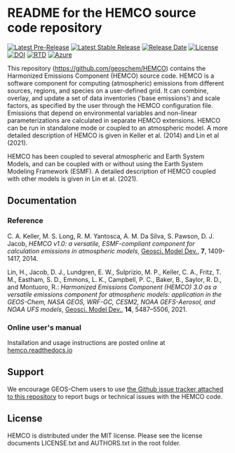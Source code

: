# README for the HEMCO source code repository

[![Latest Pre-Release](https://img.shields.io/github/v/release/geoschem/HEMCO?include_prereleases&label=Latest%20Pre-Release)](https://github.com/geoschem/HEMCO/releases) [![Latest Stable Release](https://img.shields.io/github/v/release/geoschem/HEMCO?label=Latest%20Stable%20Release)](https://github.com/geoschem/HEMCO/releases) [![Release Date](https://img.shields.io/github/release-date/geoschem/HEMCO)](https://github.com/geoschem/HEMCO/releases) [![License](https://img.shields.io/badge/License-MIT-blue.svg)](https://github.com/geoschem/HEMCO/blob/main/LICENSE.txt) [![DOI](https://zenodo.org/badge/DOI/10.5281/zenodo.4618253.svg)](https://doi.org/10.5281/zenodo.4618253) [![RTD](https://img.shields.io/readthedocs/hemco?label=ReadTheDocs)](https://hemco.readthedocs.io/en/latest/) [![Azure](https://dev.azure.com/geoschem/hemco/_apis/build/status/Quick%20Build?branchName=dev)](https://dev.azure.com/geoschem/hemco/_apis/build/status/Quick%20Build?branchName=dev)

This repository (https://github.com/geoschem/HEMCO) contains the Harmonized Emissions Component
(HEMCO) source code. HEMCO is a software component for computing (atmospheric) emissions from
different sources, regions, and species on a user-defined grid. It can combine, overlay, and
update a set of data inventories ('base emissions') and scale factors, as specified by the user
through the HEMCO configuration file. Emissions that depend on environmental variables and
non-linear parameterizations are calculated in separate HEMCO extensions. HEMCO can be run
in standalone mode or coupled to an atmospheric model. A more detailed description of HEMCO
is given in Keller et al. (2014) and Lin et al (2021).

HEMCO has been coupled to several atmospheric and Earth System Models, and can be coupled with
or without using the Earth System Modeling Framework (ESMF). A detailed description of HEMCO
coupled with other models is given in Lin et al. (2021).

## Documentation

### Reference

C. A. Keller, M. S. Long, R. M. Yantosca, A. M. Da Silva, S. Pawson, D. J. Jacob, *HEMCO v1.0: a versatile,
ESMF-compliant component for calculation emissions in atmospheric models*, <u>Geosci. Model Dev.</u>, **7**, 1409-1417, 2014.

Lin, H., Jacob, D. J., Lundgren, E. W., Sulprizio, M. P., Keller, C. A., Fritz, T. M., Eastham, S. D., Emmons, L. K., Campbell, P. C., Baker, B., Saylor, R. D., and Montuoro, R.: *Harmonized Emissions Component (HEMCO) 3.0 as a versatile emissions component for atmospheric models: application in the GEOS-Chem, NASA GEOS, WRF-GC, CESM2, NOAA GEFS-Aerosol, and NOAA UFS models*, <u>Geosci. Model Dev.</u>, **14**, 5487–5506, 2021.

### Online user's manual

Installation and usage instructions are posted online at [hemco.readthedocs.io](http://hemco.readthedocs.io)

## Support
We encourage GEOS-Chem users to use [the Github issue tracker attached to this repository](https://github.com/geoschem/HEMCO/issues/new/choose) to report bugs or technical issues with the HEMCO code.

## License

HEMCO is distributed under the MIT license. Please see the license documents LICENSE.txt and
AUTHORS.txt in the root folder.